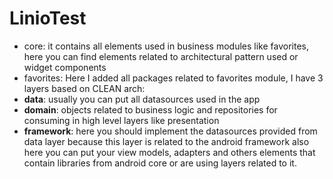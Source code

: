 # LinioTest
 - core: it contains all elements used in business modules like favorites, here you can find elements related to architectural pattern used or widget components 
 - favorites: Here I added all packages related to favorites module, I have 3 layers based on CLEAN arch:
 - **data**: usually you can put all datasources used in the app
 - **domain**: objects related to business logic and repositories for consuming in high level layers like presentation
 - **framework**: here you should implement the datasources provided from data layer because this layer is related to the android framework also here you can put your view models, adapters and others elements that contain libraries from android core or are using layers related to it. 
